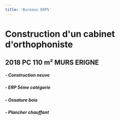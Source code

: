 ```yaml
---
title: 'Bureaux ERP5'
---
```


# **Construction d'un cabinet d'orthophoniste**
## 2018 PC 110 m² MURS ERIGNE

##### - Construction neuve 
##### - ERP 5ème catégorie
##### - Ossature bois 
##### - Plancher chauffant
#####    
#####    
#####    
